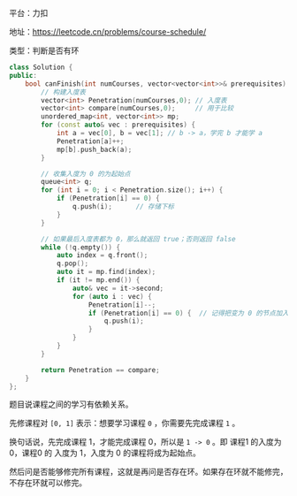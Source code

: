 平台：力扣

地址：https://leetcode.cn/problems/course-schedule/

类型：判断是否有环

```c++
class Solution {
public:
    bool canFinish(int numCourses, vector<vector<int>>& prerequisites) {
        // 构建入度表
        vector<int> Penetration(numCourses,0); // 入度表
        vector<int> compare(numCourses,0);     // 用于比较
        unordered_map<int, vector<int>> mp;
        for (const auto& vec : prerequisites) {
            int a = vec[0], b = vec[1]; // b -> a，学完 b 才能学 a
            Penetration[a]++;
            mp[b].push_back(a);
        }

        // 收集入度为 0 的为起始点
        queue<int> q;
        for (int i = 0; i < Penetration.size(); i++) {
            if (Penetration[i] == 0) {
                q.push(i);		// 存储下标
            }
        }

        // 如果最后入度表都为 0，那么就返回 true；否则返回 false
        while (!q.empty()) {
            auto index = q.front();
            q.pop();
            auto it = mp.find(index);
            if (it != mp.end()) {
                auto& vec = it->second;
                for (auto i : vec) {
                    Penetration[i]--;
                    if (Penetration[i] == 0) {	// 记得把变为 0 的节点加入到队列中
                        q.push(i);
                    }
                }
            }
        }

        return Penetration == compare;
    }
};
```

题目说课程之间的学习有依赖关系。

先修课程对 `[0, 1]` 表示：想要学习课程 `0` ，你需要先完成课程 `1` 。

换句话说，先完成课程 1，才能完成课程 0，所以是 `1 -> 0` 。即 课程1 的入度为 0，课程0 的 入度为 1，入度为 0 的课程将成为起始点。

然后问是否能够修完所有课程，这就是再问是否存在环。如果存在环就不能修完，不存在环就可以修完。